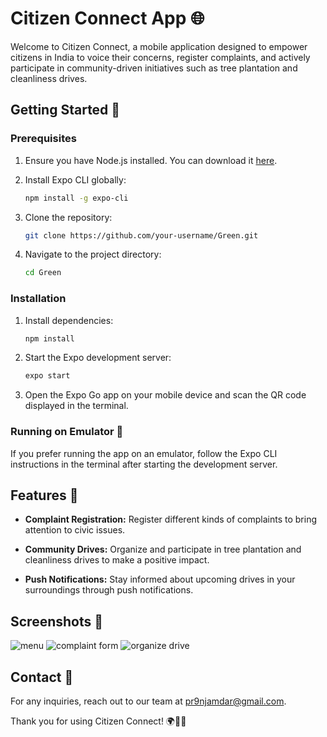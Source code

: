 # Citizen Connect App 🌐

Welcome to Citizen Connect, a mobile application designed to empower citizens in India to voice their concerns, register complaints, and actively participate in community-driven initiatives such as tree plantation and cleanliness drives.

## Getting Started 🚀

### Prerequisites

1. Ensure you have Node.js installed. You can download it [here](https://nodejs.org/).

2. Install Expo CLI globally:

    ```bash
    npm install -g expo-cli
    ```

3. Clone the repository:

    ```bash
    git clone https://github.com/your-username/Green.git
    ```

4. Navigate to the project directory:

    ```bash
    cd Green
    ```

### Installation

1. Install dependencies:

    ```bash
    npm install
    ```

2. Start the Expo development server:

    ```bash
    expo start
    ```

3. Open the Expo Go app on your mobile device and scan the QR code displayed in the terminal.

### Running on Emulator 📱

If you prefer running the app on an emulator, follow the Expo CLI instructions in the terminal after starting the development server.

## Features 🌟

- **Complaint Registration:** Register different kinds of complaints to bring attention to civic issues.
  
- **Community Drives:** Organize and participate in tree plantation and cleanliness drives to make a positive impact.

- **Push Notifications:** Stay informed about upcoming drives in your surroundings through push notifications.

## Screenshots 📸

![menu](https://github.com/pr9njamdar/Green/assets/79560640/d9d24276-1a93-4a22-b3a0-fda08b3f36c1)
![complaint form](https://github.com/pr9njamdar/Green/assets/79560640/6ccaae17-aee7-445e-8663-1ad6cc9eda56)
![organize drive](https://github.com/pr9njamdar/Green/assets/79560640/d34d84f9-7e8d-463f-afd6-d174358937f1)


## Contact 📧

For any inquiries, reach out to our team at pr9njamdar@gmail.com.

Thank you for using Citizen Connect! 🌍🌳🧹
